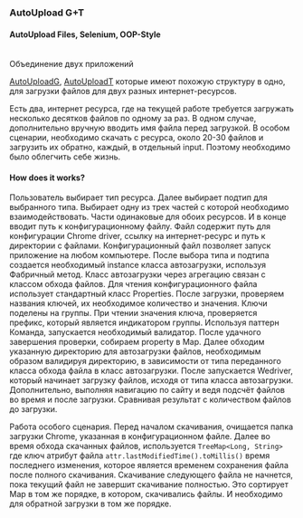 ### AutoUpload G+T ###
#### AutoUpload Files, Selenium, OOP-Style ###
<br/>
Объединение двух приложений

[AutoUploadG](https://github.com/EbiousVi/AutoUploadG), [AutoUploadT](https://github.com/EbiousVi/AutoUploadT) 
которые имеют похожую структуру в одно, для загрузки файлов для двух разных интернет-ресурсов.

Есть два, интернет ресурса, где на текущей работе требуется загружать несколько десятков файлов
по одному за раз. В одном случае, дополнительно вручную вводить имя файла перед загрузкой.
В особом сценарии, необходимо скачать с ресурса, около 20-30 файлов и загрузить их обратно,
каждый, в отдельный input. Поэтому необходимо было облегчить себе жизнь.

#### How does it works? ####
Пользователь выбирает тип ресурса. Далее выбирает подтип для выбранного типа. 
Выбирает одну из трех частей с которой необходимо взаимодействовать. Части одинаковые для обоих ресурсов.
И в конце вводит путь к конфигурационному файлу. 
Файл содержит путь для конфигурации Сhrome driver, ссылку на интернет-ресурс и путь к директории с файлами.
Конфигурационный файл позволяет запуск приложение на любом компьютере.
После выбора типа и подтипа создается необходимый instance класса автозагрузки, используя Фабричный метод. 
Класс автозагрузки через агрегацию связан с классом обхода файлов.
Для чтения конфигурационного файла использует стандартный класс Properties. После загрузки,
проверяем названия ключей, их необходимое количество и значения. Ключи поделены на группы.
При чтении значения ключа, проверяется префикс, который является индикатором группы.
Используя паттерн Команда, запускается необходимый валидатор. 
После удачного завершения проверки, собираем property в Map.
Далее обходим указанную директорию для автозагрузки файлов, необходимым образом валидируя директорию, 
в зависимости от типа переданного класса обхода файла в класс автозагрузки.
После запускается Wedriver, который начинает загрузку файлов, исходя от типа класса автозагрузки.
Дополнительно, выполняя навигацию по сайту и ведя подсчёт файлов во время и после загрузки.
Сравнивая результат с количеством файлов до загрузки.

Работа особого сценария. Перед началом скачивания, очищается папка загрузки Сhrome, 
указанная в конфигурационном файле. Далее во время обхода скачанных файлов, 
используется `TreeMap<Long, String>` где ключ атрибут файла
`attr.lastModifiedTime().toMillis()` время последнего изменения, 
которое является временем сохранения файла после полного скачивания.
Скачивание следующего файла не начнется, пока текущий файл не завершит скачивание полностью. 
Это сортирует Map в том же порядке, в котором, скачивались файлы.
И необходимо для обратной загрузки в том же порядке.
